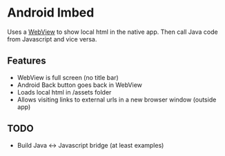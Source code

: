 # Android Imbed

Uses a [WebView](http://developer.android.com/reference/android/webkit/WebView.html) to show local html in the native app. Then call Java code from Javascript and vice versa.

## Features
* WebView is full screen (no title bar)
* Android Back button goes back in WebView
* Loads local html in /assets folder
* Allows visiting links to external urls in a new browser window (outside app)

## TODO
* Build Java <-> Javascript bridge (at least examples)

